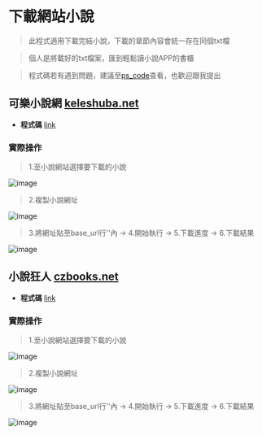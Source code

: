 # 下載網站小說
> 此程式適用下載完結小說，下載的章節內容會統一存在同個txt檔

> 個人是將載好的txt檔案，匯到輕鬆讀小說APP的書櫃

> 程式碼若有遇到問題，建議至[ps_code](https://github.com/JhihHan/download_novel/blob/main/ps_code.md)查看，也歡迎跟我提出

## 可樂小說網 [keleshuba.net](https://www.keleshuba.net/)
- **程式碼** [link](https://github.com/JhihHan/download_novel/blob/main/keleshuba_net.py)
### 實際操作
> 1.至小說網站選擇要下載的小說

![image](https://github.com/JhihHan/download_novel/assets/117454279/745dac0d-b933-48d2-92ba-51ba157f5d44)

> 2.複製小說網址

![image](https://github.com/JhihHan/download_novel/assets/117454279/02f285e2-7eb0-4479-a25b-94bb10dbc331)

> 3.將網址貼至base_url行''內 -> 4.開始執行 -> 5.下載進度 -> 6.下載結果

![image](https://github.com/JhihHan/download_novel/assets/117454279/46cfef09-fb76-4721-b2a6-524446f7ca10)

## 小說狂人 [czbooks.net](https://czbooks.net)
- **程式碼** [link](https://github.com/JhihHan/download_novel/blob/main/czbooks_net.py)
### 實際操作
> 1.至小說網站選擇要下載的小說

![image](https://github.com/JhihHan/download_novel/assets/117454279/486b2997-d7f8-4804-ab41-29ef2a256ba3)

> 2.複製小說網址

![image](https://github.com/JhihHan/download_novel/assets/117454279/d5507306-5aa8-4f6d-a043-aa2ad6fbb290)

> 3.將網址貼至base_url行''內 -> 4.開始執行 -> 5.下載進度 -> 6.下載結果

![image](https://github.com/JhihHan/download_novel/assets/117454279/7e72e3cc-4aef-455e-8360-3d053d08c683)
